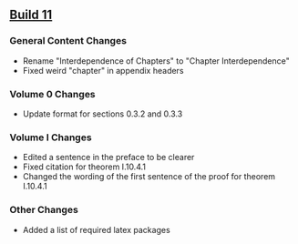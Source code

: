 ## [Build 11](https://github.com/PhotonicGluon/Abstract-Algebra-Book/compare/build-10...build-11)

### General Content Changes
- Rename "Interdependence of Chapters" to "Chapter Interdependence"
- Fixed weird "chapter" in appendix headers

### Volume 0 Changes
- Update format for sections 0.3.2 and 0.3.3

### Volume I Changes
- Edited a sentence in the preface to be clearer
- Fixed citation for theorem I.10.4.1
- Changed the wording of the first sentence of the proof for theorem I.10.4.1

### Other Changes
- Added a list of required latex packages
